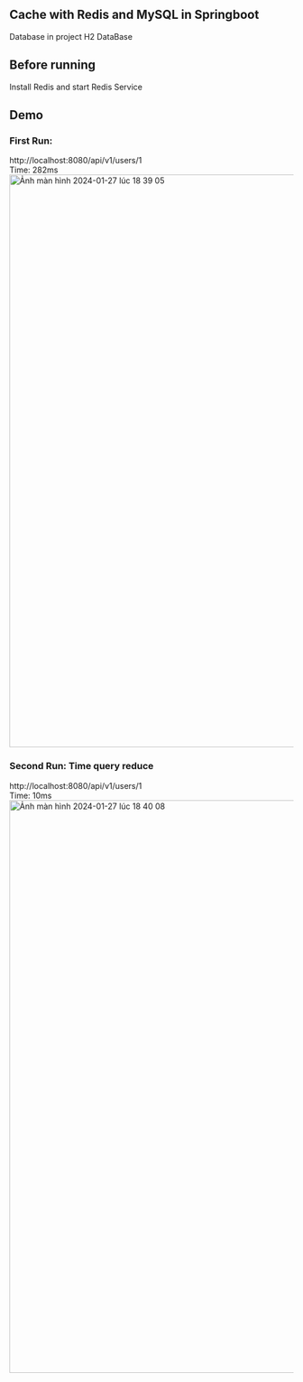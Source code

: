 ## Cache with Redis and MySQL in Springboot
Database in project H2 DataBase

## Before running
Install Redis and start Redis Service

## Demo
### First Run: 
http://localhost:8080/api/v1/users/1 <br>
Time: 282ms
<img width="1015" alt="Ảnh màn hình 2024-01-27 lúc 18 39 05" src="https://github.com/tranquanghuy-09/CacheWithRedisAndMySQL-Springboot/assets/107989088/63dfa21e-6d16-499c-94c1-5ec2092a2d41">
### Second Run: Time query reduce
http://localhost:8080/api/v1/users/1 <br>
Time: 10ms
<img width="1015" alt="Ảnh màn hình 2024-01-27 lúc 18 40 08" src="https://github.com/tranquanghuy-09/CacheWithRedisAndMySQL-Springboot/assets/107989088/761ae0d0-14cf-46d2-a2e7-bcbb0dcbe5c8">
